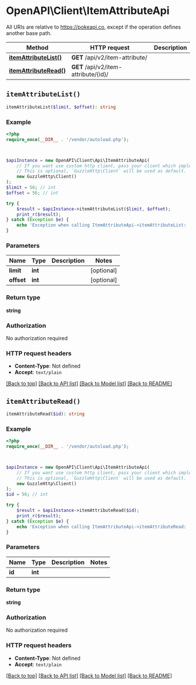 # OpenAPI\Client\ItemAttributeApi

All URIs are relative to https://pokeapi.co, except if the operation defines another base path.

| Method | HTTP request | Description |
| ------------- | ------------- | ------------- |
| [**itemAttributeList()**](ItemAttributeApi.md#itemAttributeList) | **GET** /api/v2/item-attribute/ |  |
| [**itemAttributeRead()**](ItemAttributeApi.md#itemAttributeRead) | **GET** /api/v2/item-attribute/{id}/ |  |


## `itemAttributeList()`

```php
itemAttributeList($limit, $offset): string
```



### Example

```php
<?php
require_once(__DIR__ . '/vendor/autoload.php');



$apiInstance = new OpenAPI\Client\Api\ItemAttributeApi(
    // If you want use custom http client, pass your client which implements `GuzzleHttp\ClientInterface`.
    // This is optional, `GuzzleHttp\Client` will be used as default.
    new GuzzleHttp\Client()
);
$limit = 56; // int
$offset = 56; // int

try {
    $result = $apiInstance->itemAttributeList($limit, $offset);
    print_r($result);
} catch (Exception $e) {
    echo 'Exception when calling ItemAttributeApi->itemAttributeList: ', $e->getMessage(), PHP_EOL;
}
```

### Parameters

| Name | Type | Description  | Notes |
| ------------- | ------------- | ------------- | ------------- |
| **limit** | **int**|  | [optional] |
| **offset** | **int**|  | [optional] |

### Return type

**string**

### Authorization

No authorization required

### HTTP request headers

- **Content-Type**: Not defined
- **Accept**: `text/plain`

[[Back to top]](#) [[Back to API list]](../../README.md#endpoints)
[[Back to Model list]](../../README.md#models)
[[Back to README]](../../README.md)

## `itemAttributeRead()`

```php
itemAttributeRead($id): string
```



### Example

```php
<?php
require_once(__DIR__ . '/vendor/autoload.php');



$apiInstance = new OpenAPI\Client\Api\ItemAttributeApi(
    // If you want use custom http client, pass your client which implements `GuzzleHttp\ClientInterface`.
    // This is optional, `GuzzleHttp\Client` will be used as default.
    new GuzzleHttp\Client()
);
$id = 56; // int

try {
    $result = $apiInstance->itemAttributeRead($id);
    print_r($result);
} catch (Exception $e) {
    echo 'Exception when calling ItemAttributeApi->itemAttributeRead: ', $e->getMessage(), PHP_EOL;
}
```

### Parameters

| Name | Type | Description  | Notes |
| ------------- | ------------- | ------------- | ------------- |
| **id** | **int**|  | |

### Return type

**string**

### Authorization

No authorization required

### HTTP request headers

- **Content-Type**: Not defined
- **Accept**: `text/plain`

[[Back to top]](#) [[Back to API list]](../../README.md#endpoints)
[[Back to Model list]](../../README.md#models)
[[Back to README]](../../README.md)
